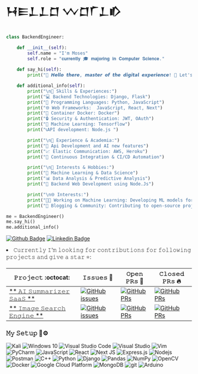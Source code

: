 
# 𒀂𒀼𒁇𒁇𒆸 𒉼𒆸𒇲𒁇𒁓
```python

class BackendEngineer:

    def __init__(self):
        self.name = "𝙸'𝚖 𝙼𝚘𝚜𝚎𝚜"
        self.role = "𝐜𝐮𝐫𝐫𝐞𝐧𝐭𝐥𝐲 🎓 𝐦𝐚𝐣𝐨𝐫𝐢𝐧𝐠 𝐢𝐧 𝐂𝐨𝐦𝐩𝐮𝐭𝐞𝐫 𝐒𝐜𝐢𝐞𝐧𝐜𝐞."
        
    def say_hi(self):
        print("🚀 𝙃𝙚𝙡𝙡𝙤 𝙩𝙝𝙚𝙧𝙚, 𝙢𝙖𝙨𝙩𝙚𝙧 𝙤𝙛 𝙩𝙝𝙚 𝙙𝙞𝙜𝙞𝙩𝙖𝙡 𝙚𝙭𝙥𝙚𝙧𝙞𝙚𝙣𝙘𝙚! 🌌 Let's embark on a coding odyssey together. 👨‍💻✨")

    def additional_info(self):
        print("\n🚀 𝚂𝚔𝚒𝚕𝚕𝚜 & 𝙴𝚡𝚙𝚎𝚛𝚒𝚎𝚗𝚌𝚎𝚜:")
        print("💻 𝙱𝚊𝚌𝚔𝚎𝚗𝚍 𝚃𝚎𝚌𝚑𝚗𝚘𝚕𝚘𝚐𝚒𝚎𝚜: Django, Flask")
        print("🐍 𝙿𝚛𝚘𝚐𝚛𝚊𝚖𝚖𝚒𝚗𝚐 𝙻𝚊𝚗𝚐𝚞𝚊𝚐𝚎𝚜: Python, JavaScript")
        print("🌐 𝚆𝚎𝚋 𝙵𝚛𝚊𝚖𝚎𝚠𝚘𝚛𝚔𝚜:  JavaScript, React, Next")
        print("🐳 𝙲𝚘𝚗𝚝𝚊𝚒𝚗𝚎𝚛 𝙳𝚘𝚌𝚔𝚎𝚛: Docker")
        print("🔒 𝚂𝚎𝚌𝚞𝚛𝚒𝚝𝚢 & 𝙰𝚞𝚝𝚑𝚎𝚗𝚝𝚒𝚌𝚊𝚝𝚒𝚘𝚗: JWT, OAuth")
        print("🤖 Machine Learning: Tensorflow")
        print("📞API development: Node.js ")

        print("\n🌟 𝙴𝚡𝚙𝚎𝚛𝚒𝚎𝚗𝚌𝚎 & 𝙰𝚌𝚊𝚍𝚎𝚖𝚒𝚊:")
        print("🔧 𝙰𝚙𝚒 𝙳𝚎𝚟𝚎𝚕𝚘𝚙𝚖𝚎𝚗𝚝 𝚊𝚗𝚍 𝙰𝙸 𝚗𝚎𝚠 𝚏𝚎𝚊𝚝𝚞𝚛𝚎𝚜")
        print("📈 𝙴𝚕𝚊𝚜𝚝𝚒𝚌 𝙲𝚘𝚖𝚖𝚞𝚗𝚒𝚌𝚊𝚝𝚒𝚘𝚗: AWS, Heroku")
        print("🚦 𝙲𝚘𝚗𝚝𝚒𝚗𝚞𝚘𝚞𝚜 𝙸𝚗𝚝𝚎𝚐𝚛𝚊𝚝𝚒𝚘𝚗 & 𝙲𝙸/𝙲𝙳 𝙰𝚞𝚝𝚘𝚖𝚊𝚝𝚒𝚘𝚗")

        print("\n🤖 𝙸𝚗𝚝𝚎𝚛𝚎𝚜𝚝𝚜 & 𝙷𝚘𝚋𝚋𝚒𝚎𝚜:")
        print("🤖 𝙼𝚊𝚌𝚑𝚒𝚗𝚎 𝙻𝚎𝚊𝚛𝚗𝚒𝚗𝚐 & 𝙳𝚊𝚝𝚊 𝚂𝚌𝚒𝚎𝚗𝚌𝚎")
        print("📊 𝙳𝚊𝚝𝚊 𝙰𝚗𝚊𝚕𝚢𝚜𝚒𝚜 & 𝙿𝚛𝚎𝚍𝚒𝚌𝚝𝚒𝚟𝚎 𝙰𝚗𝚊𝚕𝚢𝚜𝚒𝚜")
        print("📱 Backend Web 𝙳𝚎𝚟𝚎𝚕𝚘𝚙𝚖𝚎𝚗𝚝 𝚞𝚜𝚒𝚗𝚐 Node.Js")

        print("\n🌐 𝙸𝚗𝚝𝚎𝚛𝚎𝚜𝚝𝚜:")
        print("👨‍💼 𝚆𝚘𝚛𝚔𝚒𝚗𝚐 𝚘𝚗 𝙼𝚊𝚌𝚑𝚒𝚗𝚎 𝙻𝚎𝚊𝚛𝚗𝚒𝚗𝚐: Developing ML models for language processing")
        print("🔗 𝙱𝚕𝚘𝚐𝚐𝚒𝚗𝚐 & 𝙲𝚘𝚖𝚖𝚞𝚗𝚒𝚝𝚢: Contributing to open-source projects, participating in tech communities")

me = BackendEngineer()
me.say_hi()
me.additional_info()
```
 
 [![Github Badge](http://img.shields.io/badge/-Github-black?style=flat-square&logo=github&link=https://github.com/Defcon27/)](https://github.com/TheODDYSEY)  [![Linkedin Badge](https://img.shields.io/badge/-LinkedIn-blue?style=flat-square&logo=Linkedin&logoColor=white&link=https://www.linkedin.com/in/hemanthkollipara/)](https://www.linkedin.com/in/moses-sabila-514492263/)</li>

<li>
 𝙲𝚞𝚛𝚛𝚎𝚗𝚝𝚕𝚢 𝙸'𝚖 𝚕𝚘𝚘𝚔𝚒𝚗𝚐 𝚏𝚘𝚛 𝚌𝚘𝚗𝚝𝚛𝚒𝚋𝚞𝚝𝚒𝚘𝚗𝚜 𝚏𝚘𝚛 𝚏𝚘𝚕𝚕𝚘𝚠𝚒𝚗𝚐 𝚙𝚛𝚘𝚓𝚎𝚌𝚝𝚜 𝚊𝚗𝚍 𝚐𝚒𝚟𝚎 𝚊 𝚜𝚝𝚊𝚛 ⭐:</li>
 
|       𝙿𝚛𝚘𝚓𝚎𝚌𝚝 :octocat:   |    𝙸𝚜𝚜𝚞𝚎𝚜 :bug:   | 𝙾𝚙𝚎𝚗 𝙿𝚁𝚜 :bell:  | 𝙲𝚕𝚘𝚜𝚎𝚍 𝙿𝚁𝚜  :fire:  |
|-------------|-------------------|---|---|
| [** 𝙰𝙸 𝚂𝚞𝚖𝚖𝚊𝚛𝚒𝚣𝚎𝚛 𝚂𝚊𝚊𝚂 **](https://github.com/TheODDYSEY/AI-Summarizer-SaaS) | [![GitHub issues](https://img.shields.io/github/issues/TheODDYSEY/AI-Summarizer-SaaS?color=green&logo=github&style=flat)](https://github.com/TheODDYSEY/AI-Summarizer-SaaS/issues) | [![GitHub PRs](https://img.shields.io/github/issues-pr/TheODDYSEY/AI-Summarizer-SaaS?style=flat&logo=github)](https://github.com/TheODDYSEY/AI-Summarizer-SaaS/pulls)  | [![GitHub PRs](https://img.shields.io/github/issues-pr-closed/TheODDYSEY/AI-Summarizer-SaaSr?style=flat&color=critical&logo=github)](https://github.com/TheODDYSEY/Image-Search-Engine/pulls?q=is%3Apr+is%3Aclosed)  |
| [** 𝙸𝚖𝚊𝚐𝚎 𝚂𝚎𝚊𝚛𝚌𝚑 𝙴𝚗𝚐𝚒𝚗𝚎 **](https://github.com/TheODDYSEY/Image-Search-Engine) | [![GitHub issues](https://img.shields.io/github/issues/TheODDYSEY/Image-Search-Engine?color=green&logo=github&style=flat)](https://github.com/TheODDYSEY/Image-Search-Engine/issues) | [![GitHub PRs](https://img.shields.io/github/issues-pr/TheODDYSEY/Image-Search-Engine?style=flat&logo=github)](https://github.com/TheODDYSEY/Image-Search-Engine/pulls)  | [![GitHub PRs](https://img.shields.io/github/issues-pr-closed/TheODDYSEY/Image-Search-Enginer?style=flat&color=critical&logo=github)](https://github.com/TheODDYSEY/Image-Search-Engine/pulls?q=is%3Apr+is%3Aclosed)  |
</ul>
 


<h3>𝙼𝚢 𝚂𝚎𝚝𝚞𝚙 🔨⚙️</h3>
<p>
  <img alt="Kali" src="https://img.shields.io/badge/Kali-268BEE?style=for-the-badge&logo=kalilinux&logoColor=white">
  <img alt="Windows 10" src="https://img.shields.io/badge/Windows-0078D6?style=for-the-badge&logo=windows&logoColor=white"/>


  <img alt="Visual Studio Code" src="https://img.shields.io/badge/VisualStudioCode-0078d7.svg?style=for-the-badge&logo=visual-studio-code&logoColor=white"/>
  <img alt="Visual Studio" src="https://img.shields.io/badge/VisualStudio-5C2D91.svg?style=for-the-badge&logo=visual-studio&logoColor=white"/>
  
  <img alt="Vim" src="https://img.shields.io/badge/VIM-%2311AB00.svg?style=for-the-badge&logo=vim&logoColor=white"/>
  <img alt="PyCharm" src="https://img.shields.io/badge/pycharm-143?style=for-the-badge&logo=pycharm&logoColor=black&color=black&labelColor=green"/>

  <img alt="JavaScript" src="https://img.shields.io/badge/javascript-%23323330.svg?style=for-the-badge&logo=javascript&logoColor=%23F7DF1E"/>
  <img alt="React" src="https://img.shields.io/badge/-React-45b8d8?style=flat-square&logo=react&logoColor=white" />
  <img alt="Next JS" src="https://img.shields.io/badge/nextjs-%23000000.svg?style=for-the-badge&logo=next.js&logoColor=white"/>
  <img alt="Express.js" src="https://img.shields.io/badge/express.js-%23404d59.svg?style=for-the-badge&logo=express&logoColor=%2361DAFB"/>

  <img alt="Nodejs" src="https://img.shields.io/badge/-Nodejs-43853d?style=flat-square&logo=Node.js&logoColor=white" />
<img alt="Postman" src="https://img.shields.io/badge/Postman-FF6C37?style=for-the-badge&logo=postman&logoColor=red" />
  <img alt="C++" src="https://img.shields.io/badge/c++-%2300599C.svg?style=for-the-badge&logo=c%2B%2B&logoColor=white"/>
  <img alt="Python" src="https://img.shields.io/badge/python-%2314354C.svg?style=for-the-badge&logo=python&logoColor=white"/>
  <img alt="Django" src="https://img.shields.io/badge/django-%23092E20.svg?style=for-the-badge&logo=django&logoColor=white"/>
  <img alt="Pandas" src="https://img.shields.io/badge/pandas-%23150458.svg?style=for-the-badge&logo=pandas&logoColor=white" />
  <img alt="NumPy" src="https://img.shields.io/badge/numpy-%23013243.svg?style=for-the-badge&logo=numpy&logoColor=white" />
  <img alt="OpenCV" src="https://img.shields.io/badge/opencv-%23white.svg?style=for-the-badge&logo=opencv&logoColor=white"/>
  <img alt="Docker" src="https://img.shields.io/badge/-Docker-46a2f1?style=flat-square&logo=docker&logoColor=white" />
  <img alt="Google Cloud Platform" src="https://img.shields.io/badge/-Google_Cloud_Platform-1a73e8?style=flat-square&logo=google-cloud&logoColor=white" />
  <img alt="MongoDB" src="https://img.shields.io/badge/-MongoDB-13aa52?style=flat-square&logo=mongodb&logoColor=white" />
  <img alt="git" src="https://img.shields.io/badge/-Git-F05032?style=flat-square&logo=git&logoColor=white" />
 <img alt="Arduino" src="https://img.shields.io/badge/-Arduino-00979D?style=for-the-badge&logo=Arduino&logoColor=white"/>




</p>
<!---
TheODDYSEY/TheODDYSEY is a ✨ special ✨ repository because its `README.md` (this file) appears on your GitHub profile.
You can click the Preview link to take a look at your changes.
--->

